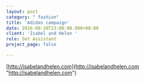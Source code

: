 ```yaml
---
layout: post
category: " fashion"
title: 'Adidas campaign'
date: 2016-09-30T23:00:00.000+00:00
client: 'Isabel and Helen '
role: Set Assistant
project_page: false

---
```

[http://isabelandhelen.com](http://isabelandhelen.com "http://isabelandhelen.com")